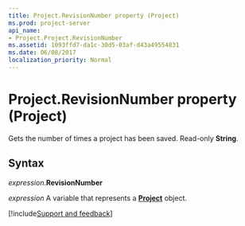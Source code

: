 ```yaml
---
title: Project.RevisionNumber property (Project)
ms.prod: project-server
api_name:
- Project.Project.RevisionNumber
ms.assetid: 1093ffd7-da1c-30d5-03af-d43a49554831
ms.date: 06/08/2017
localization_priority: Normal
---
```



# Project.RevisionNumber property (Project)

Gets the number of times a project has been saved. Read-only **String**.


## Syntax

_expression_.**RevisionNumber**

_expression_ A variable that represents a **[Project](project.project.md)** object.

[!include[Support and feedback](~/includes/feedback-boilerplate.md)]